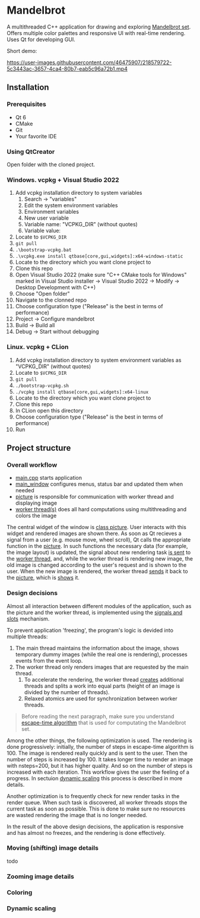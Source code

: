 # Mandelbrot

A multithreaded C++ application for drawing and exploring [Mandelbrot set](https://en.m.wikipedia.org/wiki/Mandelbrot_set). Offers multiple color palettes and responsive UI with real-time rendering. Uses Qt for developing GUI.

Short demo:

https://user-images.githubusercontent.com/46475907/218579722-5c3443ac-3657-4ca4-80b7-eab5c96a72b1.mp4

## Installation

### Prerequisites
* Qt 6
* CMake
* Git
* Your favorite IDE

### Using QtCreator
Open folder with the cloned project.

### Windows. vcpkg + Visual Studio 2022
1. Add vcpkg installation directory to system variables
    1. Search -> "variables"
    2. Edit the system environment variables
    3. Environment variables
    4. New user variable
    5. Variable name: "VCPKG_DIR" (without quotes)
    5. Variable value: <path to vcpkg installation directory>
2. Locate to `$VCPKG_DIR`
3. `git pull`
4. `.\bootstrap-vcpkg.bat`
5. `.\vcpkg.exe install qtbase[core,gui,widgets]:x64-windows-static`
6. Locate to the directory which you want clone project to
7. Clone this repo
8. Open Visual Studio 2022 (make sure "C++ CMake tools for Windows" marked in Visual Studio installer -> Visual Studio 2022 -> Modify -> Desktop Development with C++)
9. Choose "Open folder"
10. Navigate to the clonned repo
11. Choose configuration type ("Release" is the best in terms of performance)
12. Project -> Configure mandelbrot
13. Build -> Build all
14. Debug -> Start without debugging

### Linux. vcpkg + CLion
1. Add vcpkg installation directory to system environment variables as "VCPKG_DIR" (without quotes)
2. Locate to `$VCPKG_DIR`
3. `git pull`
4. `./bootstrap-vcpkg.sh`
5. `./vcpkg install qtbase[core,gui,widgets]:x64-linux`
6. Locate to the directory which you want clone project to
7. Clone this repo
8. In CLion open this directory
9. Choose configuration type ("Release" is the best in terms of performance)
10. Run

## Project structure

### Overall workflow

* [main.cpp](./main.cpp) starts application
* [main_window](./main_window.cpp) configures menus, status bar and updated them when needed
* [picture](./picture.cpp) is responsible for communication with worker thread and displaying image
* [worker thread(s)](./workers.cpp) does all hard computations using multithreading and colors the image

The central widget of the window is [class picture](./picture.h). User interacts with this widget and rendered images are shown there. As soon as Qt recieves a signal from a user (e.g. mouse move, wheel scroll), Qt calls the appropriate function in the [picture](./picture.h#L21). In such functions the necessary data (for example, the image layout) is updated, the signal about new rendering task [is sent](./picture.cpp#L33) to the [worker thread](./workers.h), and, while the worker thread is rendering new image, the old image is changed according to the user's request and is shown to the user. When the new image is rendered, the worker thread [sends](./workers.cpp#L197) it back to the [picture](./picture.cpp#L27), which is [shows](./picture.cpp#L69) it.

### Design decisions

Almost all interaction between different modules of the application, such as the picture and the worker thread, is implemented using the [signals and slots](https://doc.qt.io/qt-6/signalsandslots.html) mechanism.

To prevent application 'freezing', the program's logic is devided into multiple threads:

1. The main thread maintains the information about the image, shows temporary dummy images (while the real one is rendering), processes events from the event loop.
2. The worker thread only renders images that are requested by the main thread.
    1. To accelerate the rendering, the worker thread [creates](./workers.cpp#L197) additional threads and splits a work into equal parts (height of an image is divided by the number of threads).
    2. Relaxed atomics are used for synchronization between worker threads.

> Before reading the next paragraph, make sure you understand [escape-time algorithm](https://en.wikipedia.org/wiki/Mandelbrot_set#Computer_drawings) that is used for computating the Mandelbrot set.

Among the other things, the following optimization is used. The rendering is done progressively: initially, the number of steps in escape-time algorithm is 100. The image is rendered really quickly and is sent to the user. Then the number of steps is increased by 100. It takes longer time to render an image with nsteps=200, but it has higher quality. And so on the number of steps is increased with each iteration. This workflow gives the user the feeling of a progress. In sectuion [dynamic scaling](todo) this process is described in more details.

Another optimization is to frequently check for new render tasks in the render queue. When such task is discovered, all worker threads stops the current task as soon as possible. This is done to make sure no resources are wasted rendering the image that is no longer needed.

In the result of the above design decisions, the application is responsive and has almost no freezes, and the rendering is done effectively.

### Moving (shifting) image details
todo
### Zooming image details
### Coloring
### Dynamic scaling


